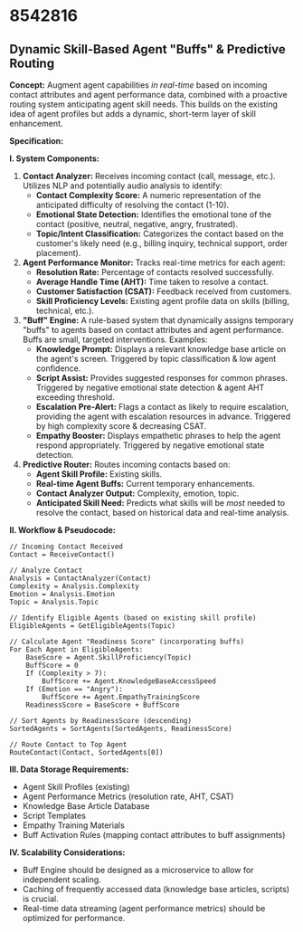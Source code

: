 # 8542816

## Dynamic Skill-Based Agent "Buffs" & Predictive Routing

**Concept:** Augment agent capabilities *in real-time* based on incoming contact attributes and agent performance data, combined with a proactive routing system anticipating agent skill needs. This builds on the existing idea of agent profiles but adds a dynamic, short-term layer of skill enhancement.

**Specification:**

**I. System Components:**

1.  **Contact Analyzer:** Receives incoming contact (call, message, etc.). Utilizes NLP and potentially audio analysis to identify:
    *   **Contact Complexity Score:** A numeric representation of the anticipated difficulty of resolving the contact (1-10).
    *   **Emotional State Detection:** Identifies the emotional tone of the contact (positive, neutral, negative, angry, frustrated).
    *   **Topic/Intent Classification:** Categorizes the contact based on the customer's likely need (e.g., billing inquiry, technical support, order placement).
2.  **Agent Performance Monitor:** Tracks real-time metrics for each agent:
    *   **Resolution Rate:** Percentage of contacts resolved successfully.
    *   **Average Handle Time (AHT):** Time taken to resolve a contact.
    *   **Customer Satisfaction (CSAT):** Feedback received from customers.
    *   **Skill Proficiency Levels:** Existing agent profile data on skills (billing, technical, etc.).
3.  **"Buff" Engine:**  A rule-based system that dynamically assigns temporary "buffs" to agents based on contact attributes and agent performance.  Buffs are small, targeted interventions. Examples:
    *   **Knowledge Prompt:**  Displays a relevant knowledge base article on the agent's screen. Triggered by topic classification & low agent confidence.
    *   **Script Assist:** Provides suggested responses for common phrases. Triggered by negative emotional state detection & agent AHT exceeding threshold.
    *   **Escalation Pre-Alert:**  Flags a contact as likely to require escalation, providing the agent with escalation resources in advance. Triggered by high complexity score & decreasing CSAT.
    *   **Empathy Booster:** Displays empathetic phrases to help the agent respond appropriately. Triggered by negative emotional state detection.
4.  **Predictive Router:**  Routes incoming contacts based on:
    *   **Agent Skill Profile:** Existing skills.
    *   **Real-time Agent Buffs:** Current temporary enhancements.
    *   **Contact Analyzer Output:** Complexity, emotion, topic.
    *   **Anticipated Skill Need:** Predicts what skills will be *most* needed to resolve the contact, based on historical data and real-time analysis.

**II.  Workflow & Pseudocode:**

```
// Incoming Contact Received
Contact = ReceiveContact()

// Analyze Contact
Analysis = ContactAnalyzer(Contact)
Complexity = Analysis.Complexity
Emotion = Analysis.Emotion
Topic = Analysis.Topic

// Identify Eligible Agents (based on existing skill profile)
EligibleAgents = GetEligibleAgents(Topic)

// Calculate Agent "Readiness Score" (incorporating buffs)
For Each Agent in EligibleAgents:
    BaseScore = Agent.SkillProficiency(Topic)
    BuffScore = 0
    If (Complexity > 7):
        BuffScore += Agent.KnowledgeBaseAccessSpeed
    If (Emotion == "Angry"):
        BuffScore += Agent.EmpathyTrainingScore
    ReadinessScore = BaseScore + BuffScore

// Sort Agents by ReadinessScore (descending)
SortedAgents = SortAgents(SortedAgents, ReadinessScore)

// Route Contact to Top Agent
RouteContact(Contact, SortedAgents[0])
```

**III. Data Storage Requirements:**

*   Agent Skill Profiles (existing)
*   Agent Performance Metrics (resolution rate, AHT, CSAT)
*   Knowledge Base Article Database
*   Script Templates
*   Empathy Training Materials
*   Buff Activation Rules (mapping contact attributes to buff assignments)

**IV.  Scalability Considerations:**

*   Buff Engine should be designed as a microservice to allow for independent scaling.
*   Caching of frequently accessed data (knowledge base articles, scripts) is crucial.
*   Real-time data streaming (agent performance metrics) should be optimized for performance.